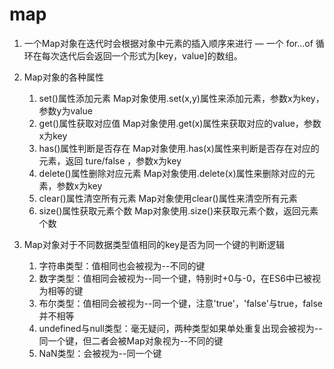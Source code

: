 # map
1. 一个Map对象在迭代时会根据对象中元素的插入顺序来进行 — 一个  for...of 循环在每次迭代后会返回一个形式为[key，value]的数组。

2. Map对象的各种属性
    1. set()属性添加元素 
        Map对象使用.set(x,y)属性来添加元素，参数x为key，参数y为value
    2. get()属性获取对应值
        Map对象使用.get(x)属性来获取对应的value，参数x为key
    3. has()属性判断是否存在
        Map对象使用.has(x)属性来判断是否存在对应的元素，返回 ture/false ，参数x为key
    4. delete()属性删除对应元素
        Map对象使用.delete(x)属性来删除对应的元素，参数x为key
    5. clear()属性清空所有元素
        Map对象使用clear()属性来清空所有元素
    6. size()属性获取元素个数
        Map对象使用.size()来获取元素个数，返回元素个数


3. Map对象对于不同数据类型值相同的key是否为同一个键的判断逻辑
    1. 字符串类型：值相同也会被视为--不同的键
    2. 数字类型：值相同会被视为--同一个键，特别时+0与-0，在ES6中已被视为相等的键
    3. 布尔类型：值相同会被视为--同一个键，注意'true'，'false'与true，false并不相等
    4. undefined与null类型：毫无疑问，两种类型如果单处重复出现会被视为--同一个键，但二者会被Map对象视为--不同的键
    5. NaN类型：会被视为--同一个键